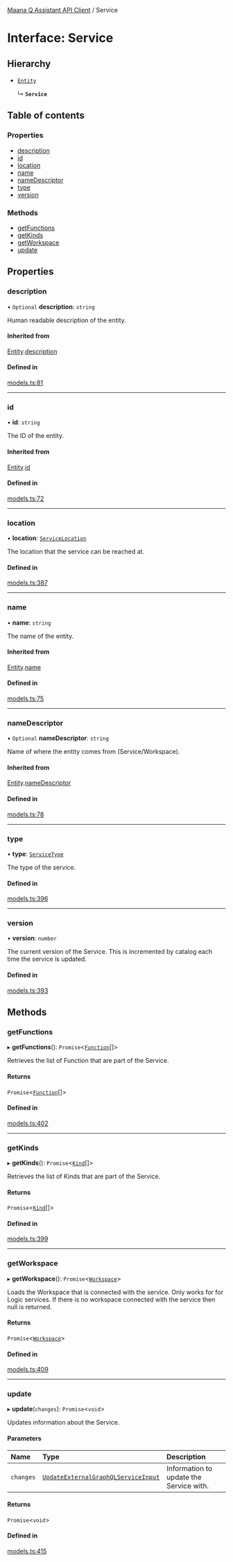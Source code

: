 [Maana Q Assistant API Client](../README.md) / Service

# Interface: Service

## Hierarchy

- [`Entity`](Entity.md)

  ↳ **`Service`**

## Table of contents

### Properties

- [description](Service.md#description)
- [id](Service.md#id)
- [location](Service.md#location)
- [name](Service.md#name)
- [nameDescriptor](Service.md#namedescriptor)
- [type](Service.md#type)
- [version](Service.md#version)

### Methods

- [getFunctions](Service.md#getfunctions)
- [getKinds](Service.md#getkinds)
- [getWorkspace](Service.md#getworkspace)
- [update](Service.md#update)

## Properties

### description

• `Optional` **description**: `string`

Human readable description of the entity.

#### Inherited from

[Entity](Entity.md).[description](Entity.md#description)

#### Defined in

[models.ts:81](https://github.com/maana-io/q-assistant-client/blob/develop/src/models.ts#L81)

___

### id

• **id**: `string`

The ID of the entity.

#### Inherited from

[Entity](Entity.md).[id](Entity.md#id)

#### Defined in

[models.ts:72](https://github.com/maana-io/q-assistant-client/blob/develop/src/models.ts#L72)

___

### location

• **location**: [`ServiceLocation`](ServiceLocation.md)

The location that the service can be reached at.

#### Defined in

[models.ts:387](https://github.com/maana-io/q-assistant-client/blob/develop/src/models.ts#L387)

___

### name

• **name**: `string`

The name of the entity.

#### Inherited from

[Entity](Entity.md).[name](Entity.md#name)

#### Defined in

[models.ts:75](https://github.com/maana-io/q-assistant-client/blob/develop/src/models.ts#L75)

___

### nameDescriptor

• `Optional` **nameDescriptor**: `string`

Name of where the entity comes from (Service/Workspace).

#### Inherited from

[Entity](Entity.md).[nameDescriptor](Entity.md#namedescriptor)

#### Defined in

[models.ts:78](https://github.com/maana-io/q-assistant-client/blob/develop/src/models.ts#L78)

___

### type

• **type**: [`ServiceType`](../enums/ServiceType.md)

The type of the service.

#### Defined in

[models.ts:396](https://github.com/maana-io/q-assistant-client/blob/develop/src/models.ts#L396)

___

### version

• **version**: `number`

The current version of the Service.  This is incremented by catalog each
time the service is updated.

#### Defined in

[models.ts:393](https://github.com/maana-io/q-assistant-client/blob/develop/src/models.ts#L393)

## Methods

### getFunctions

▸ **getFunctions**(): `Promise`<[`Function`](Function.md)[]\>

Retrieves the list of Function that are part of the Service.

#### Returns

`Promise`<[`Function`](Function.md)[]\>

#### Defined in

[models.ts:402](https://github.com/maana-io/q-assistant-client/blob/develop/src/models.ts#L402)

___

### getKinds

▸ **getKinds**(): `Promise`<[`Kind`](Kind.md)[]\>

Retrieves the list of Kinds that are part of the Service.

#### Returns

`Promise`<[`Kind`](Kind.md)[]\>

#### Defined in

[models.ts:399](https://github.com/maana-io/q-assistant-client/blob/develop/src/models.ts#L399)

___

### getWorkspace

▸ **getWorkspace**(): `Promise`<[`Workspace`](Workspace.md)\>

Loads the Workspace that is connected with the service. Only works for for
Logic services. If there is no workspace connected with the service then
null is returned.

#### Returns

`Promise`<[`Workspace`](Workspace.md)\>

#### Defined in

[models.ts:409](https://github.com/maana-io/q-assistant-client/blob/develop/src/models.ts#L409)

___

### update

▸ **update**(`changes`): `Promise`<`void`\>

Updates information about the Service.

#### Parameters

| Name | Type | Description |
| :------ | :------ | :------ |
| `changes` | [`UpdateExternalGraphQLServiceInput`](UpdateExternalGraphQLServiceInput.md) | Information to update the Service with. |

#### Returns

`Promise`<`void`\>

#### Defined in

[models.ts:415](https://github.com/maana-io/q-assistant-client/blob/develop/src/models.ts#L415)
